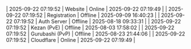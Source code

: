 | 2025-09-22 07:19:52 | Website | Online | 2025-09-22 07:19:49 |
| 2025-09-22 07:19:52 | Registration | Offline | 2025-09-09 16:40:23 |
| 2025-09-22 07:19:52 | Auth Server | Offline | 2025-08-18 09:33:31 |
| 2025-09-22 07:19:52 | Kezan (PvE) | Offline | 2025-08-03 17:58:02 |
| 2025-09-22 07:19:52 | Gurubashi (PvP) | Offline | 2025-08-23 21:44:06 |
| 2025-09-22 07:19:52 | Cloudflare | Online | 2025-09-22 07:19:49 |
